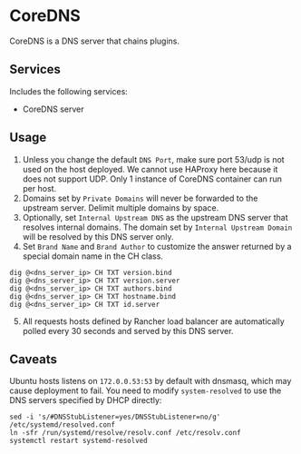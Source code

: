 CoreDNS
=======
CoreDNS is a DNS server that chains plugins.


Services
--------
Includes the following services:
- CoreDNS server


Usage
-----
1. Unless you change the default `DNS Port`, make sure port 53/udp is not used on the host deployed. We cannot use HAProxy here because it does not support UDP. Only 1 instance of CoreDNS container can run per host.
2. Domains set by `Private Domains` will never be forwarded to the upstream server. Delimit multiple domains by space.
3. Optionally, set `Internal Upstream DNS` as the upstream DNS server that resolves internal domains. The domain set by `Internal Upstream Domain` will be resolved 
by this DNS server only.
4. Set `Brand Name` and `Brand Author` to customize the answer returned by a special domain name in the CH class.

```
dig @<dns_server_ip> CH TXT version.bind
dig @<dns_server_ip> CH TXT version.server
dig @<dns_server_ip> CH TXT authors.bind
dig @<dns_server_ip> CH TXT hostname.bind
dig @<dns_server_ip> CH TXT id.server
```

5. All requests hosts defined by Rancher load balancer are automatically polled every 30 seconds and served by this DNS server.


Caveats
-------
Ubuntu hosts listens on `172.0.0.53:53` by default with dnsmasq, which may cause deployment to fail. You need to modify 
`system-resolved` to use the DNS servers specified by DHCP directly:

```
sed -i 's/#DNSStubListener=yes/DNSStubListener=no/g' /etc/systemd/resolved.conf
ln -sfr /run/systemd/resolve/resolv.conf /etc/resolv.conf
systemctl restart systemd-resolved
```
